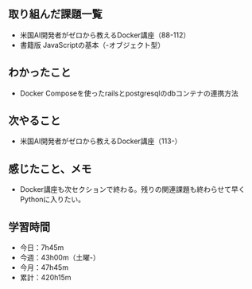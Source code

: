## 取り組んだ課題一覧
- 米国AI開発者がゼロから教えるDocker講座（88-112）
- 書籍版 JavaScriptの基本（-オブジェクト型）
## わかったこと
- Docker Composeを使ったrailsとpostgresqlのdbコンテナの連携方法
## 次やること
- 米国AI開発者がゼロから教えるDocker講座（113-）
## 感じたこと、メモ
- Docker講座も次セクションで終わる。残りの関連課題も終わらせて早くPythonに入りたい。    
## 学習時間
- 今日：7h45m
- 今週：43h00m（土曜-）
- 今月：47h45m
- 累計：420h15m